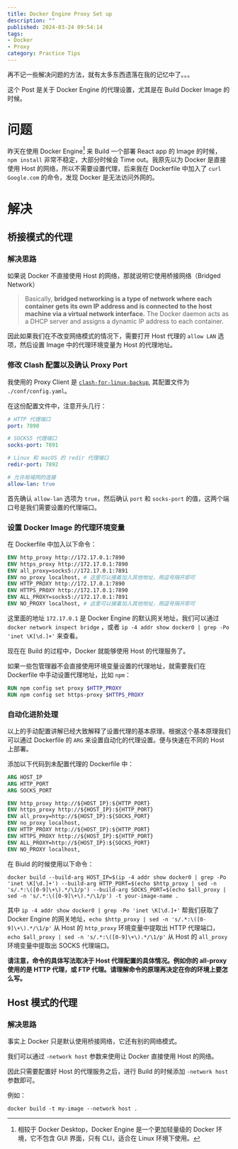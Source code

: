 ```yaml
---
title: Docker Engine Proxy Set up
description: ""
published: 2024-03-24 09:54:14
tags:
- Docker
- Proxy
category: Practice Tips
---
```


再不记一些解决问题的方法，就有太多东西遗落在我的记忆中了。。。

这个 Post 是关于 Docker Engine 的代理设置，尤其是在 Build Docker Image 的时候。

<!--more-->

# 问题

昨天在使用 Docker Engine[^1] 来 Build 一个部署 React app 的 Image 的时候， `npm install` 非常不稳定，大部分时候会 Time out。我原先以为 Docker 是直接使用 Host 的网络，所以不需要设置代理，后来我在 Dockerfile 中加入了 `curl Google.com` 的命令，发现 Docker 是无法访问外网的。

[^1]: 相较于 Docker Desktop，Docker Engine 是一个更加轻量级的 Docker 环境，它不包含 GUI 界面，只有 CLI，适合在 Linux 环境下使用。

# 解决

## 桥接模式的代理

### 解决思路

如果说 Docker 不直接使用 Host 的网络，那就说明它使用桥接网络（Bridged Network）

> Basically, **bridged networking is a type of network where each container gets its own IP address and is connected to the host machine via a virtual network interface.** The Docker daemon acts as a DHCP server and assigns a dynamic IP address to each container.

因此如果我们在不改变网络模式的情况下，需要打开 Host 代理的 `allow LAN` 选项，然后设置 Image 中的代理环境变量为 Host 的代理地址。

### 修改 Clash 配置以及确认 Proxy Port

我使用的 Proxy Client 是 [`clash-for-linux-backup`](https://github.com/Elegycloud/clash-for-linux-backup), 其配置文件为 `./conf/config.yaml`。

在这份配置文件中，注意开头几行：
```yaml
# HTTP 代理端口
port: 7890

# SOCKS5 代理端口
socks-port: 7891

# Linux 和 macOS 的 redir 代理端口
redir-port: 7892

# 允许局域网的连接
allow-lan: true
```

首先确认 `allow-lan` 选项为 `true`，然后确认 `port` 和 `socks-port` 的值，这两个端口号是我们需要设置的代理端口。

### 设置 Docker Image 的代理环境变量

在 Dockerfile 中加入以下命令：
```Dockerfile
ENV http_proxy http://172.17.0.1:7890
ENV https_proxy http://172.17.0.1:7890
ENV all_proxy=socks5://172.17.0.1:7891
ENV no_proxy localhost, # 这里可以接着加入其他地址，用逗号隔开即可
ENV HTTP_PROXY http://172.17.0.1:7890
ENV HTTPS_PROXY http://172.17.0.1:7890
ENV ALL_PROXY=socks5://172.17.0.1:7891
ENV NO_PROXY localhost, # 这里可以接着加入其他地址，用逗号隔开即可
```
这里面的地址 `172.17.0.1` 是 Docker Engine 的默认网关地址，我们可以通过 `docker network inspect bridge` ，或者 `ip -4 addr show docker0 | grep -Po 'inet \K[\d.]+'` 来查看。

现在在 Build 的过程中，Docker 就能够使用 Host 的代理服务了。

如果一些包管理器不会直接使用环境变量设置的代理地址，就需要我们在 Dockerfile 中手动设置代理地址，比如 `npm`：
```Dockerfile
RUN npm config set proxy $HTTP_PROXY
RUN npm config set https-proxy $HTTPS_PROXY
```

### 自动化进阶处理

以上的手动配置讲解已经大致解释了设置代理的基本原理。根据这个基本原理我们可以通过 Dockerfile 的 `ARG` 来设置自动化的代理设置。便与快速在不同的 Host 上部署。


添加以下代码到未配置代理的 Dockerfile 中：
```Dockerfile
ARG HOST_IP
ARG HTTP_PORT
ARG SOCKS_PORT

ENV http_proxy http://${HOST_IP}:${HTTP_PORT}
ENV https_proxy http://${HOST_IP}:${HTTP_PORT}
ENV all_proxy=http://${HOST_IP}:${SOCKS_PORT}
ENV no_proxy localhost, 
ENV HTTP_PROXY http://${HOST_IP}:${HTTP_PORT}
ENV HTTPS_PROXY http://${HOST_IP}:${HTTP_PORT}
ENV ALL_PROXY=http://${HOST_IP}:${SOCKS_PORT}
ENV NO_PROXY localhost, 
```

在 Biuld 的时候使用以下命令：

```shell
docker build --build-arg HOST_IP=$(ip -4 addr show docker0 | grep -Po 'inet \K[\d.]+') --build-arg HTTP_PORT=$(echo $http_proxy | sed -n 's/.*:\([0-9]\+\).*/\1/p') --build-arg SOCKS_PORT=$(echo $all_proxy | sed -n 's/.*:\([0-9]\+\).*/\1/p') -t your-image-name .
```
其中 `ip -4 addr show docker0 | grep -Po 'inet \K[\d.]+'` 帮我们获取了 Docker Engine 的网关地址，`echo $http_proxy | sed -n 's/.*:\([0-9]\+\).*/\1/p'` 从 Host 的 `http_proxy` 环境变量中提取出 HTTP 代理端口，`echo $all_proxy | sed -n 's/.*:\([0-9]\+\).*/\1/p'` 从 Host 的 `all_proxy` 环境变量中提取出 SOCKS 代理端口。

**请注意，命令的具体写法取决于 Host 代理配置的具体情况。例如你的 all-proxy 使用的是 HTTP 代理，或 FTP 代理。请理解命令的原理再决定在你的环境上要怎么写。**

## Host 模式的代理

### 解决思路

事实上 Docker 只是默认使用桥接网络，它还有别的网络模式。

我们可以通过 `-network host` 参数来使用让 Docker 直接使用 Host 的网络。

因此只需要配置好 Host 的代理服务之后，进行 Build 的时候添加 `-network host` 参数即可。

例如：
```shell
docker build -t my-image --network host .
```
